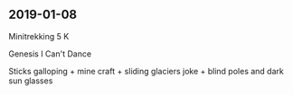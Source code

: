 ## 2019-01-08

Minitrekking 5 K

Genesis I Can't Dance

Sticks galloping + mine craft + sliding glaciers joke + blind poles and dark sun glasses 
